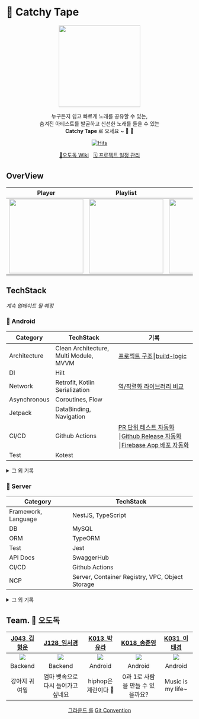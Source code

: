 # 📼 Catchy Tape
<p align="center">
<img width="220" src="https://github.com/boostcampwm2023/and04-catchy-tape/assets/62279741/155828a9-a9b3-4cdf-acc5-95efed03e2bf"/>
</p>
<div align="center">
    
누구든지 쉽고 빠르게 노래를 공유할 수 있는,   
숨겨진 아티스트를 발굴하고 신선한 노래를 들을 수 있는  
**Catchy Tape** 로 오세요 ~ 📼 📼 


[![Hits](https://hits.seeyoufarm.com/api/count/incr/badge.svg?url=https%3A%2F%2Fgithub.com%2Fboostcampwm2023%2Fand04-catchy-tape&count_bg=%23BB2649&title_bg=%23555555&icon=&icon_color=%23BB2649&title=hits&edge_flat=false)](https://hits.seeyoufarm.com)
</div>

<div align="center">
    <a href="https://github.com/boostcampwm2023/and04-catchy-tape/wiki" target="_blank">🍗오도독 Wiki</a> &nbsp 
    <a href="https://github.com/orgs/boostcampwm2023/projects/39" target="_blank">🗓 프로젝트 일정 관리</a> 
</div>

## OverView
| Player  | Playlist | Upload | Search |
| ------------- | ------------- | ------------- | ------------- |
| <img width="200" src="https://github.com/boostcampwm2023/and04-catchy-tape/assets/62279741/a769d2f0-f3e1-4af4-8c97-58da38230ee7" /> | <img width="200" src="https://github.com/boostcampwm2023/and04-catchy-tape/assets/62279741/0789dab5-644d-4709-95c8-5dd4d16a5094"/> | <img width="200" src="https://github.com/boostcampwm2023/and04-catchy-tape/assets/62279741/c6443860-136d-444d-908e-94162714d81d" /> | <img width="200" src="https://github.com/boostcampwm2023/and04-catchy-tape/assets/62279741/956609bb-cfbb-4cf2-b676-89afa01e1837" />


## TechStack
*계속 업데이트 될 예정*
### 🤖 Android
| Category  | TechStack | 기록 |
| ------------- | ------------- | ------------- |
| Architecture  | Clean Architecture, Multi Module, MVVM  | [프로젝트 구조](https://tral-lalala.tistory.com/126)⎮[build-logic](https://algosketch.tistory.com/179)
| DI | Hilt | 
| Network | Retrofit, Kotlin Serialization | [역/직렬화 라이브러리 비교](https://github.com/boostcampwm2023/and04-catchy-tape/wiki/%EC%97%AD-%EC%A7%81%EB%A0%AC%ED%99%94-%EB%9D%BC%EC%9D%B4%EB%B8%8C%EB%9F%AC%EB%A6%AC-%EB%B9%84%EA%B5%90)
| Asynchronous | Coroutines, Flow
| Jetpack | DataBinding, Navigation |
| CI/CD | Github Actions |[PR 단위 테스트 자동화](https://algosketch.tistory.com/178)⎮[Github Release 자동화](https://tral-lalala.tistory.com/127)⎮[Firebase App 배포 자동화](https://tral-lalala.tistory.com/128)
| Test | Kotest

<details>
<summary>그 외 기록</summary>

- [프로젝트 생성](https://github.com/boostcampwm2023/and04-catchy-tape/wiki/Android#%ED%94%84%EB%A1%9C%EC%A0%9D%ED%8A%B8-%EC%83%9D%EC%84%B1%EC%8B%9C-%EA%B3%A0%EB%A0%A4%ED%95%9C-%EB%82%B4%EC%9A%A9)

</details>


### 📡 Server
| Category  | TechStack |
| ------------- | ------------- |
| Framework, Language | NestJS, TypeScript  |
| DB | MySQL  |
| ORM | TypeORM  |
| Test | Jest  |
| API Docs | SwaggerHub  |
| CI/CD | Github Actions  |
| NCP | Server, Container Registry, VPC, Object Storage|

<details>
<summary>그 외 기록</summary>

- 
</details>

## Team. 🍗 오도독 

|[J043_김형운](https://github.com/khw3754)|[J128_임서경](https://github.com/Cutiepazzipozzi)|[K013_박유라](https://github.com/youlalala)|[K018_송준영](https://github.com/HamBP)|[K031_이태경](https://github.com/2taezeat)|
|:---:|:---:|:---:|:---:|:---:|
|<img src="https://github.com/khw3754.png">|<img src="https://github.com/Cutiepazzipozzi.png">|<img src="https://github.com/youlalala.png">|<img src="https://github.com/HamBP.png">|<img src="https://github.com/2taezeat.png">|
|Backend|Backend|Android|Android|Android|
|강아지 귀여웡|엄마 뱃속으로 다시 들어가고 싶네요|hiphop은 계란이다 🥚|0과 1로 사람을 만들 수 있을까요?|Music is my life~|

<div align="center">
    <a href="https://github.com/boostcampwm2023/and04-catchy-tape/wiki/%08Ground-Rule" target="_blank">그라운드 룰</a>
    <a href="https://github.com/boostcampwm2023/and04-catchy-tape/wiki/Git-Convention" target="_blank">Git Convention</a>
</div>



